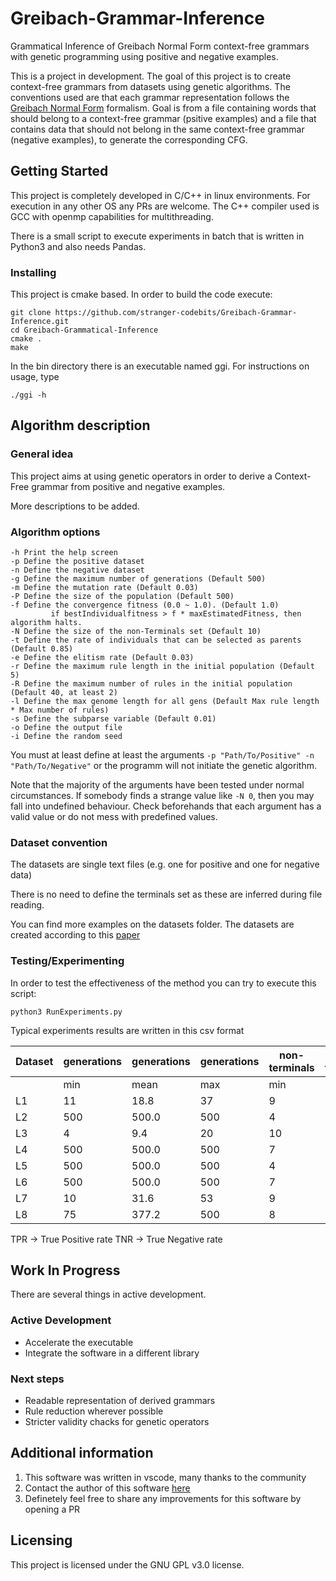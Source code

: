 # Greibach-Grammar-Inference
Grammatical Inference of Greibach Normal Form context-free grammars with genetic programming using positive and negative examples.

This is a project in development. The goal of this project is to 
create context-free grammars from datasets using genetic algorithms.
The conventions used are that each grammar representation follows 
the [Greibach Normal Form](https://en.wikipedia.org/wiki/Greibach_normal_form)
formalism. Goal is from a file containing words that should belong
to a context-free grammar (psitive examples) and a file that contains data that should not belong
in the same context-free grammar (negative examples), to generate the corresponding CFG.

## Getting Started
This project is completely developed in C/C++ in linux environments.
For execution in any other OS any PRs are welcome. 
The C++ compiler used is GCC with openmp capabilities for multithreading.

There is a small script to execute experiments in batch that is written 
in Python3 and also needs Pandas.

### Installing
This project is cmake based. In order to build the code execute:

```
git clone https://github.com/stranger-codebits/Greibach-Grammar-Inference.git
cd Greibach-Grammatical-Inference
cmake .
make
```

In the bin directory there is an executable named ggi.
For instructions on usage, type

```
./ggi -h
```

## Algorithm description

### General idea
This project aims at using genetic operators in order to derive
a Context-Free grammar from positive and negative examples.

More descriptions to be added.

### Algorithm options

```
-h Print the help screen
-p Define the positive dataset
-n Define the negative dataset
-g Define the maximum number of generations (Default 500)
-m Define the mutation rate (Default 0.03)
-P Define the size of the population (Default 500)
-f Define the convergence fitness (0.0 ~ 1.0). (Default 1.0)
         if bestIndividualfitness > f * maxEstimatedFitness, then algorithm halts.
-N Define the size of the non-Terminals set (Default 10)
-t Define the rate of individuals that can be selected as parents (Default 0.85)
-e Define the elitism rate (Default 0.03)
-r Define the maximum rule length in the initial population (Default 5)
-R Define the maximum number of rules in the initial population (Default 40, at least 2)
-l Define the max genome length for all gens (Default Max rule length * Max number of rules)
-s Define the subparse variable (Default 0.01)
-o Define the output file
-i Define the random seed
```

You must at least define at least the arguments ``` -p "Path/To/Positive" -n "Path/To/Negative" ```
or the programm will not initiate the genetic algorithm.

Note that the majority of the arguments have been tested under normal circumstances. If somebody finds
a strange value like ```-N 0```, then you may fall into undefined behaviour. Check beforehands that each 
argument has a valid value or do not mess with predefined values.

### Dataset convention

The datasets are single text files (e.g. one for positive and one for negative data)

There is no need to define the terminals set as these are inferred during file reading.

You can find more examples on the datasets folder. The datasets are created according to
this [paper](https://www.researchgate.net/publication/311866701_Inductive_Synthesis_of_Cover-Grammars_with_the_Help_of_Ant_Colony_Optimization)

### Testing/Experimenting
In order to test the effectiveness of the method you can try to execute this script:

```
python3 RunExperiments.py
```

Typical experiments results are written in this csv format

|Dataset|generations|generations|generations|non-terminals|non-terminals|non-terminals|rules|rules|rules|gen_len|gen_len|gen_len|accuracy|accuracy          |accuracy|TPR     |TPR               |TPR     |TNR     |TNR               |TNR |mean_time          |
|-------|-----------|-----------|-----------|-------------|-------------|-------------|-----|-----|-----|-------|-------|-------|--------|------------------|--------|--------|------------------|--------|--------|------------------|----|-------------------|
|       |min        |mean       |max        |min          |mean         |max          |min  |mean |max  |min    |mean   |max    |min     |mean              |max     |min     |mean              |max     |min     |mean              |max |                   |
|L1     |11         |18.8       |37         |9            |9.7          |10           |18   |25.3 |29   |63     |86.1   |98     |1.0     |1.0               |1.0     |1.0     |1.0               |1.0     |1.0     |1.0               |1.0 |1.1502296630991622 |
|L2     |500        |500.0      |500        |4            |7.6          |9            |16   |24.9 |32   |45     |77.2   |99     |0.959016|0.9639342         |0.97541 |0.863636|0.8863633999999999|1.0     |0.97    |0.9810000000000001|0.99|49.95902102509863  |
|L3     |4          |9.4        |20         |10           |10.0         |10           |22   |26.6 |32   |64     |89.5   |100    |1.0     |1.0               |1.0     |1.0     |1.0               |1.0     |1.0     |1.0               |1.0 |0.35658437489764766|
|L4     |500        |500.0      |500        |7            |8.2          |10           |22   |28.1 |35   |59     |78.3   |93     |0.954955|0.9747747999999999|0.990991|0.821429|0.9071428000000001|1.0     |0.975904|0.9975904         |1.0 |57.85853273650282  |
|L5     |500        |500.0      |500        |4            |7.8          |10           |18   |24.4 |30   |56     |74.1   |94     |0.858268|0.88189           |0.96063 |0.333333|0.4629627         |1.0     |0.95    |0.9949999999999999|1.0 |259.06548082319784 |
|L6     |500        |500.0      |500        |7            |8.5          |10           |28   |31.4 |36   |81     |95.2   |100    |0.915254|0.9364407         |0.957627|0.444444|0.6111111         |0.833333|0.96    |0.9949999999999999|1.0 |39.894286070304226 |
|L7     |10         |31.6       |53         |9            |9.5          |10           |19   |26.3 |34   |57     |83.0   |98     |1.0     |1.0               |1.0     |1.0     |1.0               |1.0     |1.0     |1.0               |1.0 |1.1154056298022623 |
|L8     |75         |377.2      |500        |8            |9.1          |10           |19   |29.9 |36   |63     |86.0   |100    |0.987179|0.9955128999999999|1.0     |1.0     |1.0               |1.0     |0.98    |0.993             |1.0 |110.78919129450223 |

TPR -> True Positive rate
TNR -> True Negative rate

## Work In Progress

There are several things in active development.

### Active Development
- Accelerate the executable
- Integrate the software in a different library

### Next steps
- Readable representation of derived grammars
- Rule reduction wherever possible
- Stricter validity chacks for genetic operators

## Additional information

1. This software was written in vscode, many thanks to the community
2. Contact the author of this software [here](https://www.linkedin.com/in/anastasopoulosnikolas/)
3. Definetely feel free to share any improvements for this software by opening a PR

## Licensing
This project is licensed under the GNU GPL v3.0 license.

